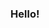 <h3 align="center">Hello!</h3>
<!--
<p align="center"> 
<img  src="https://github-readme-stats.vercel.app/api?username=notshanxx&theme=tokyonight&show_icons=true&custom_title=My%20Github%20Stat"/>
</p>

<p align="center">
<img src="https://github-readme-stats.vercel.app/api/top-langs/?username=notshanxx&theme=tokyonight&layout=compact" />
</p>
-->

